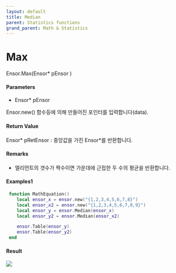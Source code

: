 ```yaml
---
layout: default
title: Median
parent: Statistics functions
grand_parent: Math & Statistics
---
```


# Max

Ensor.Max\(Ensor\* pEnsor \)

#### Parameters

* Ensor\* pEnsor

Ensor.new\(\) 함수등에 의해 만들어진 포인터를 입력합니다\(data\).

#### Return Value

Ensor\* pRetEnsor : 중앙값을 가진 Ensor\*를 반환합니다.

#### Remarks

* 엘리먼트의 갯수가 짝수이면 가운데에 근접한 두 수의 평균을 반환합니다.

#### Examples1

```lua
 function MathEquation()
	local ensor_x = ensor.new("{1,2,3,4,5,6,7,8}")
	local ensor_x2 = ensor.new("{1,2,3,4,5,6,7,8,9}")
 	local ensor_y = ensor.Median(ensor_x)
	local ensor_y2 = ensor.Median(ensor_x2)

	ensor.Table(ensor_y)
	ensor.Table(ensor_y2)
 end
```

#### Result

![](./StatisticsAPI/MedianResultTable.png)

